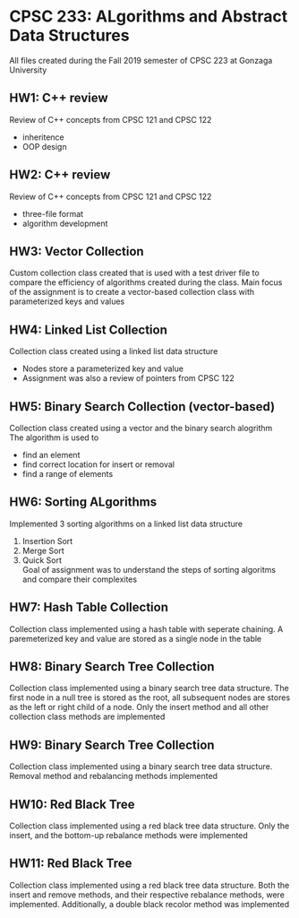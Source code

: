 CPSC 233: ALgorithms and Abstract Data Structures
=================================================
All files created during the Fall 2019 semester of CPSC 223 at Gonzaga University  

## HW1: C++ review
Review of C++ concepts from CPSC 121 and CPSC 122
* inheritence
* OOP design
  
## HW2: C++ review 
Review of C++ concepts from CPSC 121 and CPSC 122
* three-file format
* algorithm development

## HW3: Vector Collection
Custom collection class created that is used with a test driver file to compare the efficiency of algorithms created during the class. Main focus of the assignment is to create a vector-based collection class with parameterized keys and values  

## HW4: Linked List Collection
Collection class created using a linked list data structure
* Nodes store a parameterized key and value
* Assignment was also a review of pointers from CPSC 122

## HW5: Binary Search Collection (vector-based)
Collection class created using a vector and the binary search alogrithm  
The algorithm is used to
* find an  element
* find correct location for insert or removal
* find a range of elements

## HW6: Sorting ALgorithms
Implemented 3 sorting algorithms on a linked list data structure
1. Insertion Sort
1. Merge Sort
1. Quick Sort  
Goal of assignment was to understand the steps of sorting algoritms and compare their complexites

## HW7: Hash Table Collection
Collection class implemented using a hash table with seperate chaining. A paremeterized key and value are stored as a single node in the table

## HW8: Binary Search Tree Collection
Collection class implemented using a binary search tree data structure. The first node in a null tree is stored as the root, all subsequent nodes are stores as the left or right child of a node. Only the insert method and all other collection class methods are implemented

## HW9: Binary Search Tree Collection
Collection class implemented using a binary search tree data structure. Removal method and rebalancing methods implemented

## HW10: Red Black Tree
Collection class implemented using a red black tree data structure. Only the insert, and the bottom-up rebalance methods were implemented

## HW11: Red Black Tree
Collection class implemented using a red black tree data structure. Both the insert and remove methods, and their respective rebalance methods, were implemented. Additionally, a double black recolor method was implemented

